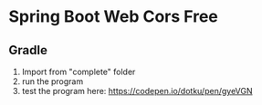 # Spring Boot Web Cors Free

## Gradle
1. Import from "complete" folder
2. run the program
3. test the program here: https://codepen.io/dotku/pen/gyeVGN
